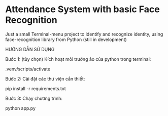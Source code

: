 # Attendance System with basic Face Recognition
Just a small Terminal-menu project to identify and recognize identity, using face-recognition library from Python (still in development)

HƯỚNG DẪN SỬ DỤNG

Bước 1: (tùy chọn) Kích hoạt môi trường ảo của python trong terminal:

.venv/scripts/activate


Bước 2: Cài đặt các thư viện cần thiết:

pip install -r requirements.txt


Bước 3: Chạy chương trình:

python app.py


